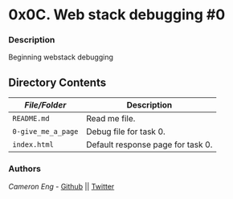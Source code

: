 # 0x0C. Web stack debugging #0
### Description
Beginning webstack debugging

## Directory Contents

|   ***File/Folder***    |  **Description**                       |
|---------------|---------------------------------------|
| `README.md` |  Read me file. |
| `0-give_me_a_page` | Debug file for task 0. |
| `index.html` | Default response page for task 0. |

### Authors
*Cameron Eng* - [Github](https://github.com/c_eng/) || [Twitter](https://twitter.com/c33Eng)
